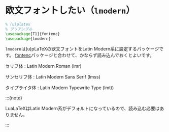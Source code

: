 # 欧文フォントしたい（``lmodern``）

```latex
% (u)platex
% プリアンブル
\usepackage[T1]{fontenc}
\usepackage{lmodern}
```

`lmodern`は(u)pLaTeXの欧文フォントをLatin Modern系に設定するパッケージです。
[fontenc](latex-fontenc.md)パッケージと合わせて、かならず読み込んでおくとよいです。

セリフ体
:   Latin Modern Roman (lmr)

サンセリフ体
:   Latin Modern Sans Serif (lmss)

タイプライタ体
:   Latin Modern Typewrite Type (lmtt)

:::{note}

LuaLaTeXはLatin Modern系がデフォルトになっているので、読み込む必要はありません。

:::
